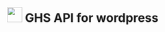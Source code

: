 # <img src="http://ghostszmusic.com/wp-content/uploads/2016/02/cropped-logo.png" style="width:35px;"> GHS API for wordpress

